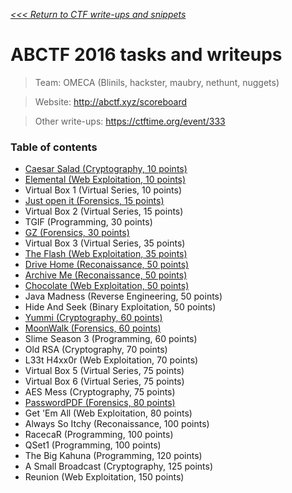_[<<< Return to CTF write-ups and snippets](https://github.com/nbrisset/CTF)_

# ABCTF 2016 tasks and writeups

> Team: OMECA (Blinils, hackster, maubry, nethunt, nuggets)

> Website: http://abctf.xyz/scoreboard

> Other write-ups: https://ctftime.org/event/333

### Table of contents
* [Caesar Salad (Cryptography, 10 points)](caesar-salad-10)
* [Elemental (Web Exploitation, 10 points)](elemental-10)
* Virtual Box 1 (Virtual Series, 10 points)
* [Just open it (Forensics, 15 points)](just-open-it-15)
* Virtual Box 2 (Virtual Series, 15 points)
* TGIF (Programming, 30 points)
* [GZ (Forensics, 30 points)](GZ-30)
* Virtual Box 3 (Virtual Series, 35 points)
* [The Flash (Web Exploitation, 35 points)](the-flash-35)
* [Drive Home (Reconaissance, 50 points)](drive-home-50)
* [Archive Me (Reconaissance, 50 points)](archive-me-50)
* [Chocolate (Web Exploitation, 50 points)](chocolate-50)
* Java Madness (Reverse Engineering, 50 points)
* Hide And Seek (Binary Exploitation, 50 points)
* [Yummi (Cryptography, 60 points)](yummi-60)
* [MoonWalk (Forensics, 60 points)](moonwalk-60)
* Slime Season 3 (Programming, 60 points)
* Old RSA (Cryptography, 70 points)
* L33t H4xx0r (Web Exploitation, 70 points)
* Virtual Box 5 (Virtual Series, 75 points)
* Virtual Box 6 (Virtual Series, 75 points)
* AES Mess (Cryptography, 75 points)
* [PasswordPDF (Forensics, 80 points)](passwordpdf-80)
* Get 'Em All (Web Exploitation, 80 points)
* Always So Itchy (Reconaissance, 100 points)
* RacecaR (Programming, 100 points)
* QSet1 (Programming, 100 points)
* The Big Kahuna (Programming, 120 points)
* A Small Broadcast (Cryptography, 125 points)
* Reunion (Web Exploitation, 150 points)
